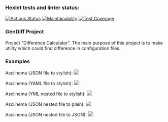 ### Hexlet tests and linter status:
[![Actions Status](https://github.com/SaldFjjHalsDj/frontend-project-46/actions/workflows/hexlet-check.yml/badge.svg)](https://github.com/SaldFjjHalsDj/frontend-project-46/actions)
[![Maintainability](https://api.codeclimate.com/v1/badges/5f78a9887bbee8f0415b/maintainability)](https://codeclimate.com/github/SaldFjjHalsDj/frontend-project-46/maintainability)
[![Test Coverage](https://api.codeclimate.com/v1/badges/5f78a9887bbee8f0415b/test_coverage)](https://codeclimate.com/github/SaldFjjHalsDj/frontend-project-46/test_coverage)

### GenDiff Project

Project "Difference Calculator". The main purpose of this project is to make utility which could find difference in configuration files.

### Examples

Asciinema (JSON file to stylish):
<a href="https://asciinema.org/a/hVKNKxnmfgvWsJLm8NhwKFtie" target="_blank"><img src="https://asciinema.org/a/hVKNKxnmfgvWsJLm8NhwKFtie.svg" /></a>

Asciinema (YAML file to stylish):
<a href="https://asciinema.org/a/EViy4K55Ny2bfJ8piCoTOW52z" target="_blank"><img src="https://asciinema.org/a/EViy4K55Ny2bfJ8piCoTOW52z.svg" /></a>

Asciinema (YML nested file to stylish):
<a href="https://asciinema.org/a/zsIYG18r3dKrmIb0vbJVCl6fc" target="_blank"><img src="https://asciinema.org/a/zsIYG18r3dKrmIb0vbJVCl6fc.svg" /></a>

Asciinema (JSON nested file to plain):
<a href="https://asciinema.org/a/lQJUAPWmHOWb875nrS9ApsbZw" target="_blank"><img src="https://asciinema.org/a/lQJUAPWmHOWb875nrS9ApsbZw.svg" /></a>

Asciinema (JSON nested file to JSON):
<a href="https://asciinema.org/a/hlWzppsFjm99ng7fIhmLfYlKd" target="_blank"><img src="https://asciinema.org/a/hlWzppsFjm99ng7fIhmLfYlKd.svg" /></a>